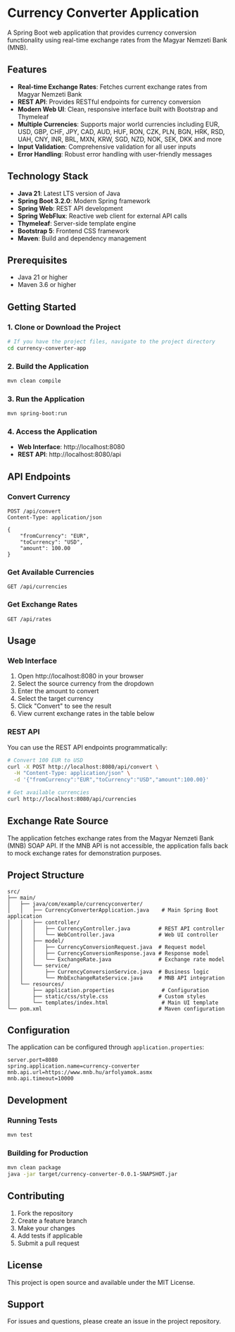 # Currency Converter Application

A Spring Boot web application that provides currency conversion functionality using real-time exchange rates from the Magyar Nemzeti Bank (MNB).

## Features

- **Real-time Exchange Rates**: Fetches current exchange rates from Magyar Nemzeti Bank
- **REST API**: Provides RESTful endpoints for currency conversion
- **Modern Web UI**: Clean, responsive interface built with Bootstrap and Thymeleaf
- **Multiple Currencies**: Supports major world currencies including EUR, USD, GBP, CHF, JPY, CAD, AUD, HUF, RON, CZK, PLN, BGN, HRK, RSD, UAH, CNY, INR, BRL, MXN, KRW, SGD, NZD, NOK, SEK, DKK and more
- **Input Validation**: Comprehensive validation for all user inputs
- **Error Handling**: Robust error handling with user-friendly messages

## Technology Stack

- **Java 21**: Latest LTS version of Java
- **Spring Boot 3.2.0**: Modern Spring framework
- **Spring Web**: REST API development
- **Spring WebFlux**: Reactive web client for external API calls
- **Thymeleaf**: Server-side template engine
- **Bootstrap 5**: Frontend CSS framework
- **Maven**: Build and dependency management

## Prerequisites

- Java 21 or higher
- Maven 3.6 or higher

## Getting Started

### 1. Clone or Download the Project

```bash
# If you have the project files, navigate to the project directory
cd currency-converter-app
```

### 2. Build the Application

```bash
mvn clean compile
```

### 3. Run the Application

```bash
mvn spring-boot:run
```

### 4. Access the Application

- **Web Interface**: http://localhost:8080
- **REST API**: http://localhost:8080/api

## API Endpoints

### Convert Currency
```
POST /api/convert
Content-Type: application/json

{
    "fromCurrency": "EUR",
    "toCurrency": "USD",
    "amount": 100.00
}
```

### Get Available Currencies
```
GET /api/currencies
```

### Get Exchange Rates
```
GET /api/rates
```

## Usage

### Web Interface

1. Open http://localhost:8080 in your browser
2. Select the source currency from the dropdown
3. Enter the amount to convert
4. Select the target currency
5. Click "Convert" to see the result
6. View current exchange rates in the table below

### REST API

You can use the REST API endpoints programmatically:

```bash
# Convert 100 EUR to USD
curl -X POST http://localhost:8080/api/convert \
  -H "Content-Type: application/json" \
  -d '{"fromCurrency":"EUR","toCurrency":"USD","amount":100.00}'

# Get available currencies
curl http://localhost:8080/api/currencies
```

## Exchange Rate Source

The application fetches exchange rates from the Magyar Nemzeti Bank (MNB) SOAP API. If the MNB API is not accessible, the application falls back to mock exchange rates for demonstration purposes.

## Project Structure

```
src/
├── main/
│   ├── java/com/example/currencyconverter/
│   │   ├── CurrencyConverterApplication.java    # Main Spring Boot application
│   │   ├── controller/
│   │   │   ├── CurrencyController.java         # REST API controller
│   │   │   └── WebController.java              # Web UI controller
│   │   ├── model/
│   │   │   ├── CurrencyConversionRequest.java  # Request model
│   │   │   ├── CurrencyConversionResponse.java # Response model
│   │   │   └── ExchangeRate.java               # Exchange rate model
│   │   └── service/
│   │       ├── CurrencyConversionService.java  # Business logic
│   │       └── MnbExchangeRateService.java     # MNB API integration
│   └── resources/
│       ├── application.properties               # Configuration
│       ├── static/css/style.css                # Custom styles
│       └── templates/index.html                 # Main UI template
└── pom.xml                                     # Maven configuration
```

## Configuration

The application can be configured through `application.properties`:

```properties
server.port=8080
spring.application.name=currency-converter
mnb.api.url=https://www.mnb.hu/arfolyamok.asmx
mnb.api.timeout=10000
```

## Development

### Running Tests

```bash
mvn test
```

### Building for Production

```bash
mvn clean package
java -jar target/currency-converter-0.0.1-SNAPSHOT.jar
```

## Contributing

1. Fork the repository
2. Create a feature branch
3. Make your changes
4. Add tests if applicable
5. Submit a pull request

## License

This project is open source and available under the MIT License.

## Support

For issues and questions, please create an issue in the project repository.
